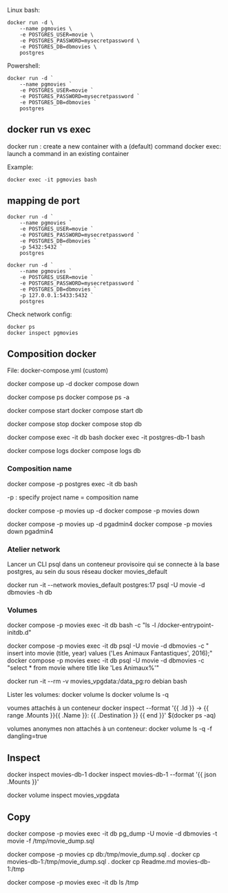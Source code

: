Linux bash:
```
docker run -d \
	--name pgmovies \
    -e POSTGRES_USER=movie \
	-e POSTGRES_PASSWORD=mysecretpassword \
	-e POSTGRES_DB=dbmovies \
	postgres
```

Powershell:
```
docker run -d `
	--name pgmovies `
    -e POSTGRES_USER=movie `
	-e POSTGRES_PASSWORD=mysecretpassword `
	-e POSTGRES_DB=dbmovies `
	postgres
```

## docker run vs exec

docker run : create a new container with a (default) command
docker exec: launch a command in an existing container

Example:
```
docker exec -it pgmovies bash
```

## mapping de port
```
docker run -d `
	--name pgmovies `
    -e POSTGRES_USER=movie `
	-e POSTGRES_PASSWORD=mysecretpassword `
	-e POSTGRES_DB=dbmovies `
    -p 5432:5432 `
	postgres
```

```
docker run -d `
	--name pgmovies `
    -e POSTGRES_USER=movie `
	-e POSTGRES_PASSWORD=mysecretpassword `
	-e POSTGRES_DB=dbmovies `
    -p 127.0.0.1:5433:5432 `
	postgres
```

Check network config:
```
docker ps
docker inspect pgmovies
```

## Composition docker
File: docker-compose.yml (custom)

docker compose up -d
docker compose down

docker compose ps
docker compose ps -a

docker compose start
docker compose start db 

docker compose stop
docker compose stop db 

docker compose exec -it db bash
docker exec -it postgres-db-1 bash

docker compose logs
docker compose logs db 

### Composition name
docker compose -p postgres exec -it db bash

-p : specify project name = composition name

docker compose -p movies up -d
docker compose -p movies down

docker compose -p movies up -d pgadmin4
docker compose -p movies down pgadmin4

### Atelier network
Lancer un CLI psql dans un conteneur provisoire qui se connecte à la base postgres,
au sein du sous réseau docker movies_default

docker run -it --network movies_default postgres:17 psql -U movie -d dbmovies -h db

### Volumes
docker compose -p movies exec -it db bash -c "ls -l /docker-entrypoint-initdb.d"  

docker compose -p movies exec -it db psql -U movie -d dbmovies -c " insert into movie (title, year) values ('Les Animaux Fantastiques', 2016);"
docker compose -p movies exec -it db psql -U movie -d dbmovies -c "select * from movie where title like 'Les Animaux%'"

docker run -it --rm -v movies_vpgdata:/data_pg:ro debian bash

Lister les volumes:
docker volume ls
docker volume ls -q

voumes attachés à un conteneur
docker inspect --format '{{ .Id }} -> {{ range .Mounts }}{{ .Name }}: {{ .Destination }} {{ end }}' $(docker ps -aq)


volumes anonymes non attachés à un conteneur:
docker volume ls -q -f dangling=true

## Inspect
docker inspect movies-db-1
docker inspect movies-db-1 --format '{{ json .Mounts }}'
<!-- docker inspect movies-db-1 --format '{{ json .Networks }}'  -->

docker volume inspect movies_vpgdata  

<!-- TODO: chercher quel conteneur occupe tel volume -->

## Copy

docker compose -p movies exec -it db pg_dump -U movie -d dbmovies -t movie -f /tmp/movie_dump.sql

docker compose -p movies cp db:/tmp/movie_dump.sql .
docker cp movies-db-1:/tmp/movie_dump.sql .
docker cp Readme.md movies-db-1:/tmp

docker compose -p movies exec -it db ls /tmp



